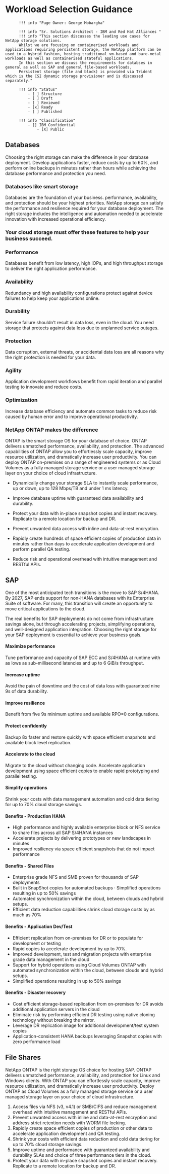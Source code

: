 # **Workload Selection Guidance**

          !!! info "Page Owner: George Mobargha"
        
          !!! info "Sr. Solutions Architect - IBM and Red Hat Alliances "
          !!! info "This section discusses the leading use cases for NetApp storage solutions. 
          Whilst we are focusing on containerised workloads and applications requiring persistent storage, the NetApp platform can be used in a hybrid fashion, hosting traditional vm-based and bare-metal workloads as well as containerised stateful applications. 
          In this section we discuss the requirements for databses in general as well as SAP and general file-based workloads. 
          Persistent storage (file and block) is provided via Trident which is the CSI dynamic storage provisioner and is discussed separately."             
    
          !!! info "Status"
              - [ ] Structure
              - [ ] Draft
              - [ ] Reviewed
              - [x] Ready
              - [ ] Published
        
          !!! info "Classification"
              - [] IBM Confidential
                  - [X] Public

## **Databases**

Choosing the right storage can make the difference in your database deployment. Develop applications faster, reduce costs by up to 60%, and perform online backups in minutes rather than hours while achieving the database performance and protection you need.

### Databases like smart storage

Databases are the foundation of your business.  performance, availability, and protection should be your highest priorities. NetApp storage can satisfy the performance and resilience required for your database deployment. The right storage includes the intelligence and automation needed to accelerate innovation with increased operational efficiency.

### **Your cloud storage must offer these features to help your business succeed.**

### Performance

Databases benefit from low latency, high IOPs, and high throughput storage to deliver the right application performance.

### Availability

Redundancy and high availability configurations protect against device failures to help keep your applications online.

### Durability

Service failure shouldn’t result in data loss, even in the cloud. You need storage that protects against data loss due to unplanned service outages.

### Protection

Data corruption, external threats, or accidental data loss are all reasons why the right protection is needed for your data.

### Agility

Application development workflows benefit from rapid iteration and parallel testing to innovate and reduce costs.

### Optimization

Increase database efficiency and automate common tasks to reduce risk caused by human error and to improve operational productivity.

### NetApp ONTAP makes the difference

ONTAP is the smart storage OS for your database of choice.  ONTAP delivers unmatched performance, availability, and protection. The advanced capabilities of ONTAP allow you to effortlessly scale capacity, improve resource utilization, and dramatically increase user productivity. You can deploy ONTAP on-premises on a range of engineered systems or as Cloud Volumes as a fully managed storage service or a user managed storage layer on your choice of cloud infrastructure.

- Dynamically change your storage SLA to instantly scale performance, up or down, up to 128 Mbps/TB and under 1 ms latency.

- Improve database uptime with guaranteed data availability and durability.

- Protect your data with in-place snapshot copies and instant recovery. Replicate to a remote location for backup and DR.

- Prevent unwanted data access with inline and data-at-rest encryption.

- Rapidly create hundreds of space efficient copies of production data in minutes rather than days to accelerate application development and perform parallel QA testing.

- Reduce risk and operational overhead with intuitive management and RESTful APIs.


## SAP

One of the most anticipated tech transitions is the move to SAP S/4HANA. By 2027, SAP ends support for non-HANA databases with its Enterprise Suite of software. For many, this transition will create an opportunity to move critical applications to the cloud.

The real benefits for SAP deployments do not come from infrastructure savings alone, but through accelerating projects, simplifying operations, and well-designed application integration. Choosing the right storage for your SAP deployment is essential to achieve your business goals.

#### Maximize performance

Tune performance and capacity of SAP ECC and S/4HANA at runtime with as lows as sub-millisecond latencies and up to 6 GiB/s throughput.

#### Increase uptime

Avoid the pain of downtime and the cost of data loss with guaranteed nine 9s of data durability.

#### Improve resilience

Benefit from five 9s minimum uptime and available RPO=0 configurations.

#### Protect confidently

Backup 8x faster and restore quickly with space efficient snapshots and available block level replication.

#### Accelerate to the cloud

Migrate to the cloud without changing code. Accelerate application development using space efficient copies to enable rapid prototyping and parallel testing.

#### Simplify operations

Shrink your costs with data management automation and cold data tiering for up to 70% cloud storage savings.

#### Benefits - Production HANA

- High performance and highly available enterprise block or NFS service to share files across all SAP S/4HANA instances
- Accelerate projects by delivering prototypes or new landscapes in minutes
- Improved resiliency via space efficient snapshots that do not impact performance

#### Benefits - Shared Files

- Enterprise grade NFS and SMB proven for thousands of SAP deployments
- Built in SnapShot copies for automated backups · Simplified operations resulting in up to 50% savings
- Automated synchronization within the cloud, between clouds and hybrid setups.
- Efficient data reduction capabilities shrink cloud storage costs by as much as 70%

#### Benefits - Application Dev/Test

- Efficient replication from on-premises for DR or to populate for development or testing
- Rapid copies to accelerate development by up to 70%.
- Improved development, test and migration projects with enterprise grade data management in the cloud
- Support for hybrid operations using Cloud Volumes ONTAP with automated synchronization within the cloud, between clouds and hybrid setups.
- Simplified operations resulting in up to 50% savings

#### Benefits - Disaster recovery

- Cost efficient storage-based replication from on-premises for DR avoids additional application servers in the cloud
- Eliminate risk by performing efficient DR testing using native cloning technology without breaking the mirror.
- Leverage DR replication image for additional development/test system copies
- Application-consistent HANA backups leveraging Snapshot copies with zero performance load

## File Shares

NetApp ONTAP is the right storage OS choice for hosting SAP. ONTAP delivers unmatched performance, availability, and protection for Linux and Windows clients. With ONTAP you can effortlessly scale capacity, improve resource utilization, and dramatically increase user productivity. Deploy ONTAP as Cloud Volumes as a fully managed storage service or a user managed storage layer on your choice of cloud infrastructure.

1. Access files via NFS (v3, v4.1) or SMB/CIFS and reduce management overhead with intuitive management and RESTful APIs.
2. Prevent unwanted access with inline and data-at-rest encryption and address strict retention needs with WORM file locking.
3. Rapidly create space efficient copies of production or other data to accelerate application development and QA testing.
4. Shrink your costs with efficient data reduction and cold data tiering for up to 70% cloud storage savings.
5. Improve uptime and performance with guaranteed availability and durability SLAs and choice of three performance tiers in the cloud.
6. Protect your data with in-place snapshot copies and instant recovery. Replicate to a remote location for backup and DR.
